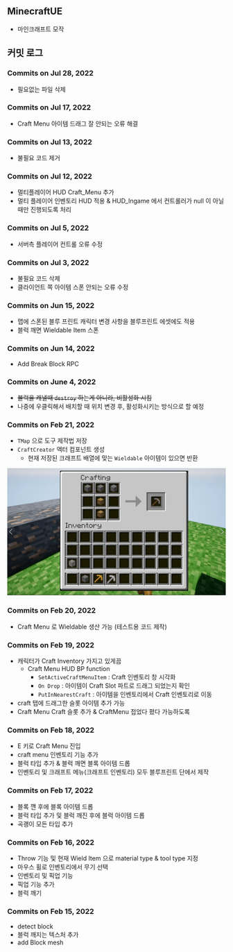 ## MinecraftUE

- 마인크래프트 모작


## 커밋 로그

### Commits on Jul 28, 2022

- 필요없는 파일 삭제

### Commits on Jul 17, 2022

- Craft Menu 아이템 드래그 잘 안되는 오류 해결
 
### Commits on Jul 13, 2022

- 불필요 코드 제거

### Commits on Jul 12, 2022

- 멀티플레이어 HUD Craft_Menu 추가
- 멀티 플레이어 인벤토리 HUD 적용 & HUD_Ingame 에서 컨트롤러가 null 이 아닐 때만 진행되도록 처리

### Commits on Jul 5, 2022

- 서버측 플레이어 컨트롤 오류 수정 
 
### Commits on Jul 3, 2022

- 불필요 코드 삭제 
- 클라이언트 쪽 아이템 스폰 안되는 오류 수정 

 
### Commits on Jun 15, 2022

- 맵에 스폰된 블루 프린트 캐릭터 변경 사항을 블루프린트 에셋에도 적용
- 블럭 깨면 Wieldable Item 스폰

 
### Commits on Jun 14, 2022

- Add Break Block RPC


### Commits on June 4, 2022

- ~~블럭을 캐낼때 `destroy` 하는게 아니라, 비활성화 시킴~~
- 나중에 우클릭해서 배치할 때 위치 변경 후, 활성화시키는 방식으로 할 예정

### Commits on Feb 21, 2022

- `TMap` 으로 도구 제작법 저장
- `CraftCreator` 액터 컴포넌트 생성
    - 현재 저장된 크래프트 배열에 맞는 `Wieldable` 아이템이 있으면 반환

<img src="./readme_assets/01.png" width="600">

### Commits on Feb 20, 2022

- Craft Menu 로 Wieldable 생산 가능 (테스트용 코드 제작)

### Commits on Feb 19, 2022

- 캐릭터가 Craft Inventory 가지고 있게끔
    - Craft Menu HUD BP function
        - `SetActiveCraftMenuItem` : Craft 인벤토리 창 시각화
        - `On Drop` : 아이템이 Craft Slot 파트로 드래그 되었는지 확인
        - `PutInNearestCraft` : 아이템을 인벤토리에서 Craft 인벤토리로 이동
- craft 탭에 드래그한 슬롯 아이템 추가 가능
- Craft Menu Craft 슬롯 추가 & CraftMenu 접었다 폈다 가능하도록

### Commits on Feb 18, 2022

- E 키로 Craft Menu 진입
- craft menu 인벤토리 기능 추가
- 블럭 타입 추가 & 블럭 깨면 블록 아이템 드롭
- 인벤토리 및 크래프트 메뉴(크래프트 인벤토리) 모두 블루프린트 단에서 제작

### Commits on Feb 17, 2022

- 블록 깬 후에 블록 아이템 드롭
- 블럭 타입 추가 및 블럭 깨진 후에 블럭 아이템 드롭
- 곡괭이 모든 타입 추가 

### Commits on Feb 16, 2022

- Throw 기능 및 현재 Wield Item 으로 material type & tool type 지정
- 마우스 휠로 인벤토리에서 무기 선택
- 인벤토리 및 픽업 기능
- 픽업 기능 추가 
- 블럭 깨기

### Commits on Feb 15, 2022

- detect block
- 블럭 깨지는 텍스처 추가
- add Block mesh
